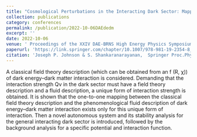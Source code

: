 ```yaml
---
title: "Cosmological Perturbations in the Interacting Dark Sector: Mapping Fields and Fluids"
collection: publications
category: conferences
permalink: /publication/2022-10-06DAEdedm
excerpt: ''
date: 2022-10-06
venue: ' Proceedings of the XXIV DAE-BRNS High Energy Physics Symposium'
paperurl: 'https://link.springer.com/chapter/10.1007/978-981-19-2354-8_121'
citation: 'Joseph P. Johnson & S. Shankaranarayanan,  Springer Proc.Phys. 277 (2022) 667-67'
---
```


A classical field theory description (which can be obtained from an f (R, χ)) of dark energy–dark matter interaction is considered. Demanding that the interaction strength Qν in the dark sector must have a field theory description and a fluid description, a unique form of interaction strength is obtained. It is shown that the one-to-one mapping between the classical field theory description and the phenomenological fluid description of dark energy–dark matter interaction exists only for this unique form of interaction. Then a novel autonomous system and its stability analysis for the general interacting dark sector is introduced, followed by the background analysis for a specific potential and interaction function.

